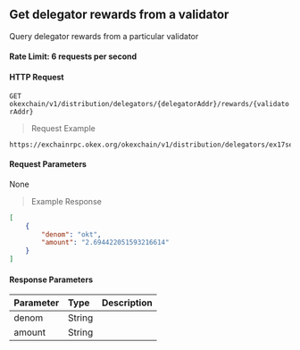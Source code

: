 ## Get delegator rewards from a validator

Query delegator rewards from a particular validator

#### Rate Limit: 6 requests per second

#### HTTP Request

`GET okexchain/v1/distribution/delegators/{delegatorAddr}/rewards/{validatorAddr}`

> Request Example

```wiki
https://exchainrpc.okex.org/okexchain/v1/distribution/delegators/ex17se79kf0c9t5sw0yg0jjdm6et79sy8aradphtg/rewards/exvaloper1q9nct2gska2yutx24starv6s63xz022fdwdgzv
```

#### Request Parameters

None
> Example Response

```json
[
    {
        "denom": "okt",
        "amount": "2.694422051593216614"
    }
]
```

#### Response Parameters

| **Parameter** | **Type** | **Description**                                                                                                                                                                                                                                                      |
| :----------------- | :------- | :------------------------------------------------------------------------------------------------------------------------------------------------------------------------------------------------------------------------------------------------------------------- |
|  denom             | String    | 				| 
|  amount               | String    | 				| 